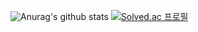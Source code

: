 ![Anurag's github stats](https://github-readme-stats.vercel.app/api?username=multiful&show_icons=true&theme=tokyonight)
[![Solved.ac 프로필](http://mazassumnida.wtf/api/v2/generate_badge?boj=airiai)](https://solved.ac/airiai)

<!--
**multiful/multiful** is a ✨ _special_ ✨ repository because its `README.md` (this file) appears on your GitHub profile.

Here are some ideas to get you started:

- 🔭 I’m currently working on ...
- 🌱 I’m currently learning ...
- 👯 I’m looking to collaborate on ...
- 🤔 I’m looking for help with ...
- 💬 Ask me about ...
- 📫 How to reach me: ...
- 😄 Pronouns: ...
- ⚡ Fun fact: ...
-->
